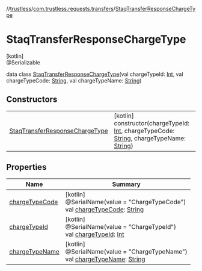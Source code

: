 //[trustless](../../../index.md)/[com.trustless.requests.transfers](../index.md)/[StaqTransferResponseChargeType](index.md)

# StaqTransferResponseChargeType

[kotlin]\
@Serializable

data class [StaqTransferResponseChargeType](index.md)(val chargeTypeId: [Int](https://kotlinlang.org/api/latest/jvm/stdlib/kotlin/-int/index.html), val chargeTypeCode: [String](https://kotlinlang.org/api/latest/jvm/stdlib/kotlin/-string/index.html), val chargeTypeName: [String](https://kotlinlang.org/api/latest/jvm/stdlib/kotlin/-string/index.html))

## Constructors

| | |
|---|---|
| [StaqTransferResponseChargeType](-staq-transfer-response-charge-type.md) | [kotlin]<br>constructor(chargeTypeId: [Int](https://kotlinlang.org/api/latest/jvm/stdlib/kotlin/-int/index.html), chargeTypeCode: [String](https://kotlinlang.org/api/latest/jvm/stdlib/kotlin/-string/index.html), chargeTypeName: [String](https://kotlinlang.org/api/latest/jvm/stdlib/kotlin/-string/index.html)) |

## Properties

| Name | Summary |
|---|---|
| [chargeTypeCode](charge-type-code.md) | [kotlin]<br>@SerialName(value = &quot;ChargeTypeCode&quot;)<br>val [chargeTypeCode](charge-type-code.md): [String](https://kotlinlang.org/api/latest/jvm/stdlib/kotlin/-string/index.html) |
| [chargeTypeId](charge-type-id.md) | [kotlin]<br>@SerialName(value = &quot;ChargeTypeId&quot;)<br>val [chargeTypeId](charge-type-id.md): [Int](https://kotlinlang.org/api/latest/jvm/stdlib/kotlin/-int/index.html) |
| [chargeTypeName](charge-type-name.md) | [kotlin]<br>@SerialName(value = &quot;ChargeTypeName&quot;)<br>val [chargeTypeName](charge-type-name.md): [String](https://kotlinlang.org/api/latest/jvm/stdlib/kotlin/-string/index.html) |
